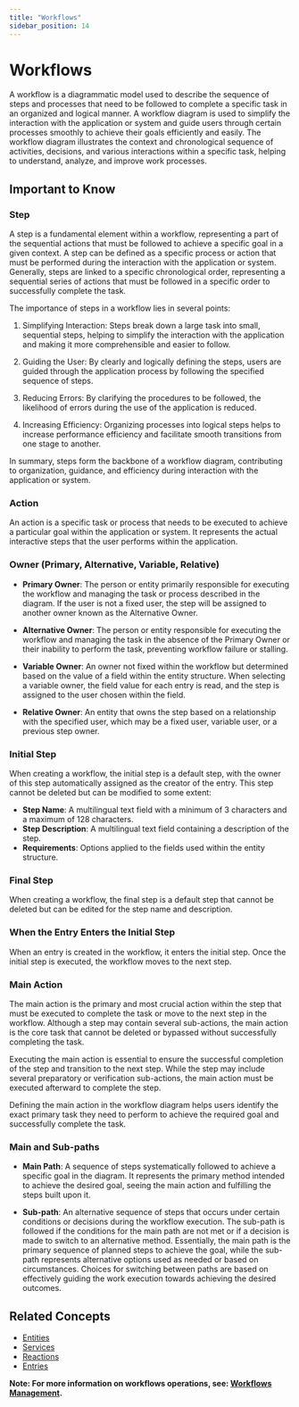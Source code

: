 ```yaml
---
title: "Workflows"
sidebar_position: 14
---
```


# Workflows
A workflow is a diagrammatic model used to describe the sequence of steps and processes that need to be followed to complete a specific task in an organized and logical manner. A workflow diagram is used to simplify the interaction with the application or system and guide users through certain processes smoothly to achieve their goals efficiently and easily. The workflow diagram illustrates the context and chronological sequence of activities, decisions, and various interactions within a specific task, helping to understand, analyze, and improve work processes.

## Important to Know
### Step
A step is a fundamental element within a workflow, representing a part of the sequential actions that must be followed to achieve a specific goal in a given context. A step can be defined as a specific process or action that must be performed during the interaction with the application or system. Generally, steps are linked to a specific chronological order, representing a sequential series of actions that must be followed in a specific order to successfully complete the task.

The importance of steps in a workflow lies in several points:

1. Simplifying Interaction: Steps break down a large task into small, sequential steps, helping to simplify the interaction with the application and making it more comprehensible and easier to follow.

2. Guiding the User: By clearly and logically defining the steps, users are guided through the application process by following the specified sequence of steps.

3. Reducing Errors: By clarifying the procedures to be followed, the likelihood of errors during the use of the application is reduced.

4. Increasing Efficiency: Organizing processes into logical steps helps to increase performance efficiency and facilitate smooth transitions from one stage to another.

In summary, steps form the backbone of a workflow diagram, contributing to organization, guidance, and efficiency during interaction with the application or system.

### Action
An action is a specific task or process that needs to be executed to achieve a particular goal within the application or system. It represents the actual interactive steps that the user performs within the application.

### Owner (Primary, Alternative, Variable, Relative)
- **Primary Owner**: The person or entity primarily responsible for executing the workflow and managing the task or process described in the diagram. If the user is not a fixed user, the step will be assigned to another owner known as the Alternative Owner.

- **Alternative Owner**: The person or entity responsible for executing the workflow and managing the task in the absence of the Primary Owner or their inability to perform the task, preventing workflow failure or stalling.

- **Variable Owner**: An owner not fixed within the workflow but determined based on the value of a field within the entity structure. When selecting a variable owner, the field value for each entry is read, and the step is assigned to the user chosen within the field.

- **Relative Owner**: An entity that owns the step based on a relationship with the specified user, which may be a fixed user, variable user, or a previous step owner.

### Initial Step
When creating a workflow, the initial step is a default step, with the owner of this step automatically assigned as the creator of the entry. This step cannot be deleted but can be modified to some extent:

- **Step Name**: A multilingual text field with a minimum of 3 characters and a maximum of 128 characters.
- **Step Description**: A multilingual text field containing a description of the step.
- **Requirements**: Options applied to the fields used within the entity structure.

### Final Step
When creating a workflow, the final step is a default step that cannot be deleted but can be edited for the step name and description.

### When the Entry Enters the Initial Step
When an entry is created in the workflow, it enters the initial step. Once the initial step is executed, the workflow moves to the next step.

### Main Action
The main action is the primary and most crucial action within the step that must be executed to complete the task or move to the next step in the workflow. Although a step may contain several sub-actions, the main action is the core task that cannot be deleted or bypassed without successfully completing the task.

Executing the main action is essential to ensure the successful completion of the step and transition to the next step. While the step may include several preparatory or verification sub-actions, the main action must be executed afterward to complete the step.

Defining the main action in the workflow diagram helps users identify the exact primary task they need to perform to achieve the required goal and successfully complete the task.

### Main and Sub-paths
- **Main Path**: A sequence of steps systematically followed to achieve a specific goal in the diagram. It represents the primary method intended to achieve the desired goal, seeing the main action and fulfilling the steps built upon it.

- **Sub-path**: An alternative sequence of steps that occurs under certain conditions or decisions during the workflow execution. The sub-path is followed if the conditions for the main path are not met or if a decision is made to switch to an alternative method. Essentially, the main path is the primary sequence of planned steps to achieve the goal, while the sub-path represents alternative options used as needed or based on circumstances. Choices for switching between paths are based on effectively guiding the work execution towards achieving the desired outcomes.

## Related Concepts
- [Entities](./entities.md)
- [Services](./services.md)
- [Reactions](./reactions-and-automation.md)
- [Entries](./entries.md)



**Note: For more information on workflows operations, see: [Workflows Management](../../data-management/workflows.md).**